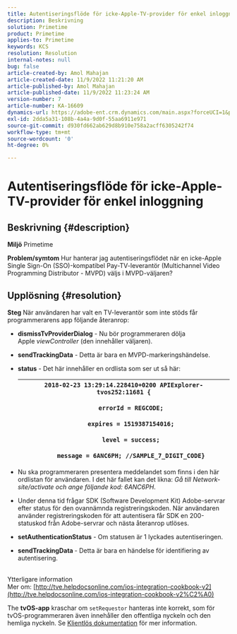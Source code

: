 ```yaml
---
title: Autentiseringsflöde för icke-Apple-TV-provider för enkel inloggning
description: Beskrivning
solution: Primetime
product: Primetime
applies-to: Primetime
keywords: KCS
resolution: Resolution
internal-notes: null
bug: false
article-created-by: Amol Mahajan
article-created-date: 11/9/2022 11:21:20 AM
article-published-by: Amol Mahajan
article-published-date: 11/9/2022 11:23:24 AM
version-number: 7
article-number: KA-16609
dynamics-url: https://adobe-ent.crm.dynamics.com/main.aspx?forceUCI=1&pagetype=entityrecord&etn=knowledgearticle&id=214140a2-2060-ed11-9561-6045bd006268
exl-id: 2dda5a31-108b-4a4a-9d0f-55aa6911e971
source-git-commit: d930fd662ab629d8b910e758a2acff6305242f74
workflow-type: tm+mt
source-wordcount: '0'
ht-degree: 0%

---
```


# Autentiseringsflöde för icke-Apple-TV-provider för enkel inloggning

## Beskrivning {#description}

<b>Miljö</b>
Primetime


<b>Problem/symtom</b>
Hur hanterar jag autentiseringsflödet när en icke-Apple Single Sign-On (SSO)-kompatibel Pay-TV-leverantör (Multichannel Video Programming Distributor - MVPD) väljs i MVPD-väljaren?


## Upplösning {#resolution}

<b>Steg</b>
När användaren har valt en TV-leverantör som inte stöds får programmerarens app följande återanrop:

- <b>dismissTvProviderDialog</b> - Nu bör programmeraren dölja Apple *viewController* (den innehåller väljaren).
- <b>sendTrackingData</b> - Detta är bara en MVPD-markeringshändelse.
- <b>status</b> - Det här innehåller en ordlista som ser ut så här:

   | `2018-02-23 13:29:14.228410+0200 APIExplorer-tvos252:11681 {`<br><br>`    errorId = REGCODE;`<br><br>`    expires = 1519387154016;`<br><br>`    level = success;`<br><br>`    message = 6ANC6PH; //SAMPLE_7_DIGIT_CODE}` |
   | --- |


- Nu ska programmeraren presentera meddelandet som finns i den här ordlistan för användaren. I det här fallet kan det likna: *Gå till Network-site/activate och ange följande kod: 6ANC6PH*.
- Under denna tid frågar SDK (Software Development Kit) Adobe-servrar efter status för den ovannämnda registreringskoden. När användaren använder registreringskoden för att autentisera får SDK en 200-statuskod från Adobe-servrar och nästa återanrop utlöses.


- <b>setAuthenticationStatus</b> - Om statusen är 1 lyckades autentiseringen.


- <b>sendTrackingData </b>- Detta är bara en händelse för identifiering av autentisering.

<br>Ytterligare information<br>
Mer om: [http://tve.helpdocsonline.com/ios-integration-cookbook-v2](http://tve.helpdocsonline.com/ios-integration-cookbook-v2%C2%A0)

The <b>tvOS-app</b> kraschar om `setRequestor` hanteras inte korrekt, som för tvOS-programmeraren även innehåller den offentliga nyckeln och den hemliga nyckeln. Se [Klientlös dokumentation](http://tve.helpdocsonline.com/clientless-integration-cookbook-v2$create_dev) för mer information.
